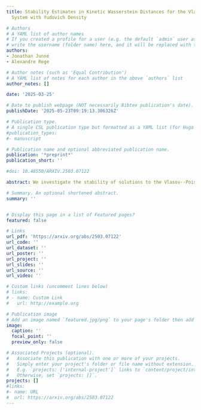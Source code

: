 ```yaml
---
title: Stability Estimates in Kinetic Wasserstein Distances for the Vlasov–Poisson
  System with Yudovich Density

# Authors
# A YAML list of author names
# If you created a profile for a user (e.g. the default `admin` user at `content/authors/admin/`), 
# write the username (folder name) here, and it will be replaced with their full name and linked to their profile.
authors:
- Jonathan Junné
- Alexandre Rege

# Author notes (such as 'Equal Contribution')
# A YAML list of notes for each author in the above `authors` list
author_notes: []

date: '2025-03-25'

# Date to publish webpage (NOT necessarily Bibtex publication's date).
publishDate: '2025-05-23T09:19:13.306326Z'

# Publication type.
# A single CSL publication type but formatted as a YAML list (for Hugo requirements).
#publication_types:
#- manuscript

# Publication name and optional abbreviated publication name.
publication: '*preprint*'
publication_short: ''

#doi: 10.48550/ARXIV.2503.07122

abstract: We investigate the stability of solutions to the Vlasov--Poisson system using the unifying framework of the kinetic Wasserstein distance, introduced by Iacobelli in (Section 4 in *Arch. Ration. Mech. Anal.* 244  (2022), no. 1, 27-50). This allows us to treat both macroscopic densities that lie in a Yudovich space, as recently considered by Crippa et al. (Theorem 1.6 in *Nonlinearity* 37 (2024), no. 9, 095015) for the $1$-Wasserstein distance, and higher order Wasserstein distances, for which only bounded macroscopic densities were treated by Iacobelli and the first author (Theorem 1.11 in *Bull. Lond. Math. Soc.* 56 (2024), 2250-2267). First, we establish an $L^p$-estimate on the difference between two force fields in terms of a suitable nonlinear quantity that controls the kinetic Wasserstein distance between their macroscopic densities. Second, we use this estimate in order to derive a closable Osgood-type inequality for the kinetic Wasserstein distance between two solutions. This enables us to prove our main theorem; for $1 \le p < +\infty$ we show the $p$-Wasserstein stability of solutions to the Vlasov--Poisson system with macroscopic densities belonging to a Yudovich space.

# Summary. An optional shortened abstract.
summary: ''


# Display this page in a list of Featured pages?
featured: false

# Links
url_pdf: 'https://arxiv.org/abs/2503.07122'
url_code: ''
url_dataset: ''
url_poster: ''
url_project: ''
url_slides: ''
url_source: ''
url_video: ''

# Custom links (uncomment lines below)
# links:
# - name: Custom Link
#   url: http://example.org

# Publication image
# Add an image named `featured.jpg/png` to your page's folder then add a caption below.
image:
  caption: ''
  focal_point: ''
  preview_only: false

# Associated Projects (optional).
#   Associate this publication with one or more of your projects.
#   Simply enter your project's folder or file name without extension.
#   E.g. `projects: ['internal-project']` links to `content/project/internal-project/index.md`.
#   Otherwise, set `projects: []`.
projects: []
#links:
#- name: URL
#  url: https://arxiv.org/abs/2503.07122
---
```



